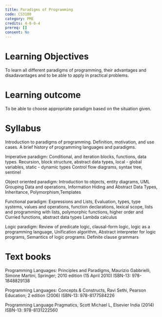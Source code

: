 ```yaml
---
title: Paradigms of Programming
code: CS3100
category: PME
credits: 4-0-0-4
prereq: []
consent: No
---
```


# Learning Objectives

To learn all different paradigms of programming, their advantages and
disadavantages and to be able to apply in practical problems.

# Learning outcome

To be able to choose appropriate paradigm based on the situation
given.

# Syllabus

Introduction to paradigms of programming.  Definition, motivation, and
use cases. A brief history of programming languages and paradigms.

Imperative paradigm: Conditional, and iteration blocks, functions,
data types.  Recursion, block structure, abstract data types,
local - global variables, static - dynamic types Control flow
diagrams, syntax tree, sentinel

Object oriented paradigm: Introduction to objects, entity diagrams,
UML Grouping Data and operations, Information Hiding and Abstract Data
Types, Inheritance, Polymorphism,Templates

Functional paradigm: Expressions and Lists, Evaluation, types, type
systems, values and operations, function declarations, lexical
scope, lists and programming with lists, polymorphic
functions, higher order and Curried functions, abstract data
types Lambda calculus

Logic paradigm: Review of predicate logic, clausal-form logic, logic
as a programming language, Unification algorithm, Abstract interpreter
for logic programs, Semantics of logic programs. Definite clause
grammars




# Text books

Programming Languages: Principles and Paradigms, Maurizio Gabbrielli,
Simone Martini, Springer; 2010 edition (15 April 2010) ISBN-13:
978-1848829138

Programming Languages: Concepts & Constructs, Ravi Sethi, Pearson
Education; 2 edition (2006) ISBN-13: 978-8177584226

Programming Language Pragmatics, Scott Michael L, Elsevier India
(2014) ISBN-13: 978-8131222560
